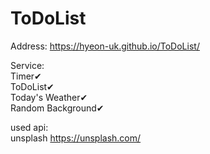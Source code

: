 # ToDoList


Address: https://hyeon-uk.github.io/ToDoList/   

Service:   
Timer✔   
ToDoList✔   
Today's Weather✔   
Random Background✔

used api:   
unsplash https://unsplash.com/
